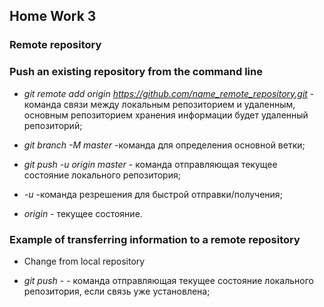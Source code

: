 ## Home Work 3

### Remote repository

### Push an existing repository from the command line

* *git remote add origin https://github.com/name_remote_repository.git* - команда связи между локальным репозиторием и удаленным, основным репозиторием хранения информации будет удаленный репозиторий;

* *git branch -M master* -команда для определения основной ветки;

* *git push -u origin master* - команда отправляющая текущее состояние локального репозитория;
* *-u* -команда резрешения для быстрой отправки/получения;
* *origin* - текущее состояние.

### Example of transferring information to a remote repository

* Change from local repository

* *git push* - - команда отправляющая текущее состояние локального репозитория, если связь уже установлена;